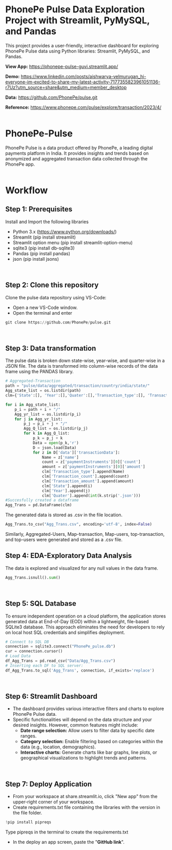 # PhonePe Pulse Data Exploration Project with Streamlit, PyMySQL, and Pandas
This project provides a user-friendly, interactive dashboard for exploring PhonePe Pulse data using Python libraries: Streamlit, PyMySQL, and Pandas.

**View App:** https://phonepe-pulse-guvi.streamlit.app/ 

**Demo:** https://www.linkedin.com/posts/aishwarya-velmurugan_hi-everyone-im-excited-to-share-my-latest-activity-7177355823961051136-r7Uz?utm_source=share&utm_medium=member_desktop

**Data:** https://github.com/PhonePe/pulse.git

**Reference:** https://www.phonepe.com/pulse/explore/transaction/2023/4/   
<br>

# PhonePe-Pulse
PhonePe Pulse is a data product offered by PhonePe, a leading digital payments platform in India. It provides insights and trends based on anonymized and aggregated transaction data collected through the PhonePe app.   
<br>

# Workflow
## Step 1: Prerequisites
Install and Import the following libraries
- Python 3.x (https://www.python.org/downloads/)
- Streamlit (pip install streamlit)
- Streamlit option menu (pip install streamlit-option-menu)
- sqlite3 (pip install db-sqlite3)
- Pandas (pip install pandas)
- json (pip install jsons)   
<br>

## Step 2: Clone this repository
Clone the pulse data repository using VS-Code:
- Open a new VS-Code window.
- Open the terminal and enter
```python
git clone https://github.com/PhonePe/pulse.git
```
 <br>  

## Step 3: Data transformation
The pulse data is broken down state-wise, year-wise, and quarter-wise in a JSON file. The data is transformed into column-wise records of the data frame using the PANDAS library.
```python
# Aggregated-Transaction
path = "pulse/data/aggregated/transaction/country/india/state/"
Agg_state_list = os.listdir(path)
clm={'State':[], 'Year':[],'Quater':[],'Transaction_type':[], 'Transaction_count':[], 'Transaction_amount':[]}

for i in Agg_state_list:
    p_i = path + i + "/"
    Agg_yr_list = os.listdir(p_i)
    for j in Agg_yr_list:
        p_j = p_i + j + "/"
        Agg_Q_list = os.listdir(p_j)
        for k in Agg_Q_list:
            p_k = p_j + k
            Data = open(p_k,'r')
            D = json.load(Data)
            for z in D['data']['transactionData']:
                Name = z['name']
                count = z['paymentInstruments'][0]['count']
                amount = z['paymentInstruments'][0]['amount']
                clm['Transaction_type'].append(Name)
                clm['Transaction_count'].append(count)
                clm['Transaction_amount'].append(amount)
                clm['State'].append(i)
                clm['Year'].append(j)
                clm['Quater'].append(int(k.strip('.json')))
#Succesfully created a dataframe
Agg_Trans = pd.DataFrame(clm)
```
The generated data is stored as .csv in the file location.
```python
Agg_Trans.to_csv("Agg_Trans.csv", encoding='utf-8', index=False)
```
Similarly, Aggregated-Users, Map-transaction, Map-users, top-transaction, and top-users were generated and stored as a .csv file.
<br>

## Step 4: EDA-Exploratory Data Analysis
The data is explored and visualized for any null values in the data frame. 
```python
Agg_Trans.isnull().sum()
```
 <br>  

## Step 5: SQL Database
To ensure independent operation on a cloud platform, the application stores generated data at End-of-Day (EOD) within a lightweight, file-based SQLite3 database. This approach eliminates the need for developers to rely on local host SQL credentials and simplifies deployment.
```python
# Connect to SQL DB
connection = sqlite3.connect("PhonePe_pulse.db")
cur = connection.cursor()
# Load Data
df_Agg_Trans = pd.read_csv("Data/Agg_Trans.csv")
# Inserting each DF to SQL server:
df_Agg_Trans.to_sql('Agg_Trans', connection, if_exists='replace')
```
 <br>  

## Step 6: Streamlit Dashboard
- The dashboard provides various interactive filters and charts to explore PhonePe Pulse data.
- Specific functionalities will depend on the data structure and your desired insights. However, common features might include:
    - **Date range selection:** Allow users to filter data by specific date ranges.
    - **Category selection:** Enable filtering based on categories within the data (e.g., location, demographics).
    - **Interactive charts:** Generate charts like bar graphs, line plots, or geographical visualizations to highlight trends and patterns.
<br>

## Step 7: Deploy Application
- From your workspace at share.streamlit.io, click "New app" from the upper-right corner of your workspace.
- Create requirements.txt file containing the libraries with the version in the file folder.
```python
!pip install pipreqs
```
Type pipreqs in the terminal to create the requirements.txt
- In the deploy an app screen, paste the "**GitHub link**".
